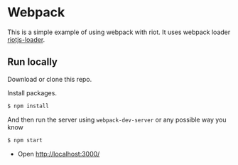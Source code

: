 # Webpack

This is a simple example of using webpack with riot. It uses webpack loader [riotjs-loader](https://github.com/esnunes/riotjs-loader).

## Run locally

Download or clone this repo.

Install packages.

```bash
$ npm install
```
And then run the server using `webpack-dev-server` or any possible way you know

```bash
$ npm start
```

- Open [http://localhost:3000/](http://localhost:3000/)
 